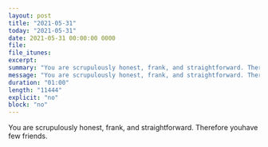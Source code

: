 ```yaml
---
layout: post
title: "2021-05-31"
today: "2021-05-31"
date: 2021-05-31 00:00:00 0000
file:
file_itunes:
excerpt:
summary: "You are scrupulously honest, frank, and straightforward. Therefore youhave few friends."
message: "You are scrupulously honest, frank, and straightforward. Therefore youhave few friends."
duration: "01:00"
length: "11444"
explicit: "no"
block: "no"
---
```

You are scrupulously honest, frank, and straightforward. Therefore youhave few friends.

